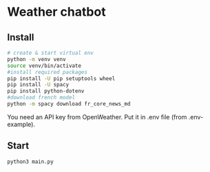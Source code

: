 # Weather chatbot
## Install
```sh
# create & start virtual env
python -m venv venv
source venv/bin/activate
#install required packages
pip install -U pip setuptools wheel
pip install -U spacy
pip install python-dotenv
#download french model
python -m spacy download fr_core_news_md
```
You need an API key from OpenWeather. Put it in .env file (from .env-example).
## Start
```sh
python3 main.py
```
